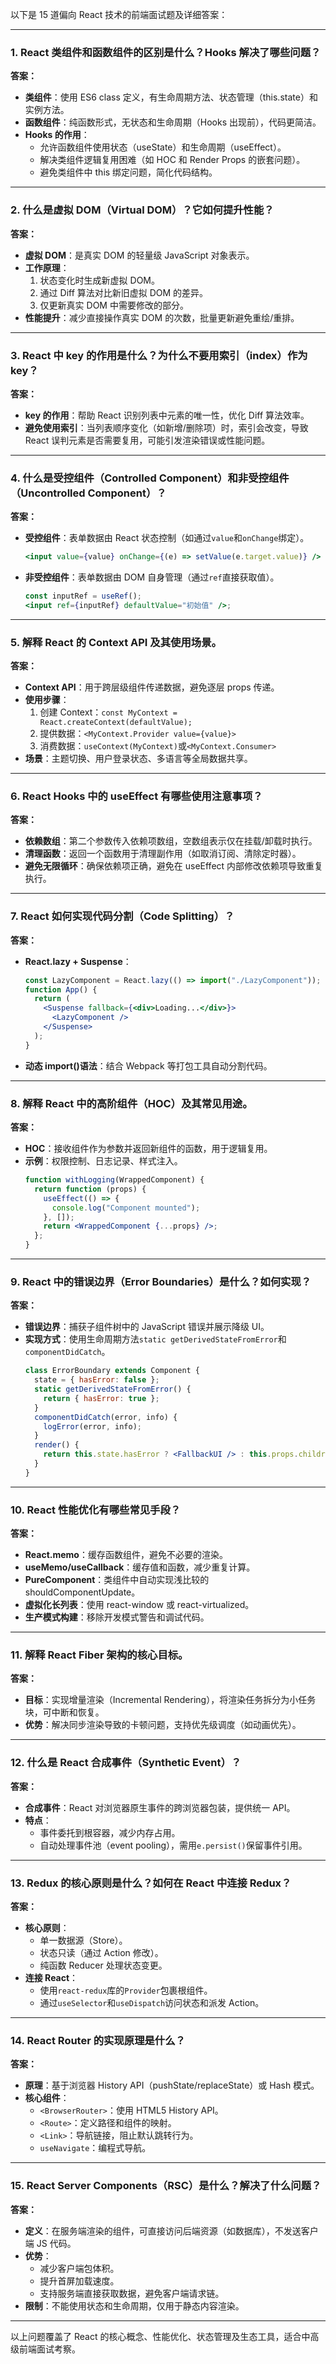 以下是 15 道偏向 React 技术的前端面试题及详细答案：

---

### **1. React 类组件和函数组件的区别是什么？Hooks 解决了哪些问题？**

**答案：**

- **类组件**：使用 ES6 class 定义，有生命周期方法、状态管理（this.state）和实例方法。
- **函数组件**：纯函数形式，无状态和生命周期（Hooks 出现前），代码更简洁。
- **Hooks 的作用**：
  - 允许函数组件使用状态（useState）和生命周期（useEffect）。
  - 解决类组件逻辑复用困难（如 HOC 和 Render Props 的嵌套问题）。
  - 避免类组件中 this 绑定问题，简化代码结构。

---

### **2. 什么是虚拟 DOM（Virtual DOM）？它如何提升性能？**

**答案：**

- **虚拟 DOM**：是真实 DOM 的轻量级 JavaScript 对象表示。
- **工作原理**：
  1. 状态变化时生成新虚拟 DOM。
  2. 通过 Diff 算法对比新旧虚拟 DOM 的差异。
  3. 仅更新真实 DOM 中需要修改的部分。
- **性能提升**：减少直接操作真实 DOM 的次数，批量更新避免重绘/重排。

---

### **3. React 中 key 的作用是什么？为什么不要用索引（index）作为 key？**

**答案：**

- **key 的作用**：帮助 React 识别列表中元素的唯一性，优化 Diff 算法效率。
- **避免使用索引**：当列表顺序变化（如新增/删除项）时，索引会改变，导致 React 误判元素是否需要复用，可能引发渲染错误或性能问题。

---

### **4. 什么是受控组件（Controlled Component）和非受控组件（Uncontrolled Component）？**

**答案：**

- **受控组件**：表单数据由 React 状态控制（如通过`value`和`onChange`绑定）。
  ```jsx
  <input value={value} onChange={(e) => setValue(e.target.value)} />
  ```
- **非受控组件**：表单数据由 DOM 自身管理（通过`ref`直接获取值）。
  ```jsx
  const inputRef = useRef();
  <input ref={inputRef} defaultValue="初始值" />;
  ```

---

### **5. 解释 React 的 Context API 及其使用场景。**

**答案：**

- **Context API**：用于跨层级组件传递数据，避免逐层 props 传递。
- **使用步骤**：
  1. 创建 Context：`const MyContext = React.createContext(defaultValue);`
  2. 提供数据：`<MyContext.Provider value={value}>`
  3. 消费数据：`useContext(MyContext)`或`<MyContext.Consumer>`
- **场景**：主题切换、用户登录状态、多语言等全局数据共享。

---

### **6. React Hooks 中的 useEffect 有哪些使用注意事项？**

**答案：**

- **依赖数组**：第二个参数传入依赖项数组，空数组表示仅在挂载/卸载时执行。
- **清理函数**：返回一个函数用于清理副作用（如取消订阅、清除定时器）。
- **避免无限循环**：确保依赖项正确，避免在 useEffect 内部修改依赖项导致重复执行。

---

### **7. React 如何实现代码分割（Code Splitting）？**

**答案：**

- **React.lazy + Suspense**：
  ```jsx
  const LazyComponent = React.lazy(() => import("./LazyComponent"));
  function App() {
    return (
      <Suspense fallback={<div>Loading...</div>}>
        <LazyComponent />
      </Suspense>
    );
  }
  ```
- **动态 import()语法**：结合 Webpack 等打包工具自动分割代码。

---

### **8. 解释 React 中的高阶组件（HOC）及其常见用途。**

**答案：**

- **HOC**：接收组件作为参数并返回新组件的函数，用于逻辑复用。
- **示例**：权限控制、日志记录、样式注入。
  ```jsx
  function withLogging(WrappedComponent) {
    return function (props) {
      useEffect(() => {
        console.log("Component mounted");
      }, []);
      return <WrappedComponent {...props} />;
    };
  }
  ```

---

### **9. React 中的错误边界（Error Boundaries）是什么？如何实现？**

**答案：**

- **错误边界**：捕获子组件树中的 JavaScript 错误并展示降级 UI。
- **实现方式**：使用生命周期方法`static getDerivedStateFromError`和`componentDidCatch`。
  ```jsx
  class ErrorBoundary extends Component {
    state = { hasError: false };
    static getDerivedStateFromError() {
      return { hasError: true };
    }
    componentDidCatch(error, info) {
      logError(error, info);
    }
    render() {
      return this.state.hasError ? <FallbackUI /> : this.props.children;
    }
  }
  ```

---

### **10. React 性能优化有哪些常见手段？**

**答案：**

- **React.memo**：缓存函数组件，避免不必要的渲染。
- **useMemo/useCallback**：缓存值和函数，减少重复计算。
- **PureComponent**：类组件中自动实现浅比较的 shouldComponentUpdate。
- **虚拟化长列表**：使用 react-window 或 react-virtualized。
- **生产模式构建**：移除开发模式警告和调试代码。

---

### **11. 解释 React Fiber 架构的核心目标。**

**答案：**

- **目标**：实现增量渲染（Incremental Rendering），将渲染任务拆分为小任务块，可中断和恢复。
- **优势**：解决同步渲染导致的卡顿问题，支持优先级调度（如动画优先）。

---

### **12. 什么是 React 合成事件（Synthetic Event）？**

**答案：**

- **合成事件**：React 对浏览器原生事件的跨浏览器包装，提供统一 API。
- **特点**：
  - 事件委托到根容器，减少内存占用。
  - 自动处理事件池（event pooling），需用`e.persist()`保留事件引用。

---

### **13. Redux 的核心原则是什么？如何在 React 中连接 Redux？**

**答案：**

- **核心原则**：
  - 单一数据源（Store）。
  - 状态只读（通过 Action 修改）。
  - 纯函数 Reducer 处理状态变更。
- **连接 React**：
  - 使用`react-redux`库的`Provider`包裹根组件。
  - 通过`useSelector`和`useDispatch`访问状态和派发 Action。

---

### **14. React Router 的实现原理是什么？**

**答案：**

- **原理**：基于浏览器 History API（pushState/replaceState）或 Hash 模式。
- **核心组件**：
  - `<BrowserRouter>`：使用 HTML5 History API。
  - `<Route>`：定义路径和组件的映射。
  - `<Link>`：导航链接，阻止默认跳转行为。
  - `useNavigate`：编程式导航。

---

### **15. React Server Components（RSC）是什么？解决了什么问题？**

**答案：**

- **定义**：在服务端渲染的组件，可直接访问后端资源（如数据库），不发送客户端 JS 代码。
- **优势**：
  - 减少客户端包体积。
  - 提升首屏加载速度。
  - 支持服务端直接获取数据，避免客户端请求链。
- **限制**：不能使用状态和生命周期，仅用于静态内容渲染。

---

以上问题覆盖了 React 的核心概念、性能优化、状态管理及生态工具，适合中高级前端面试考察。
